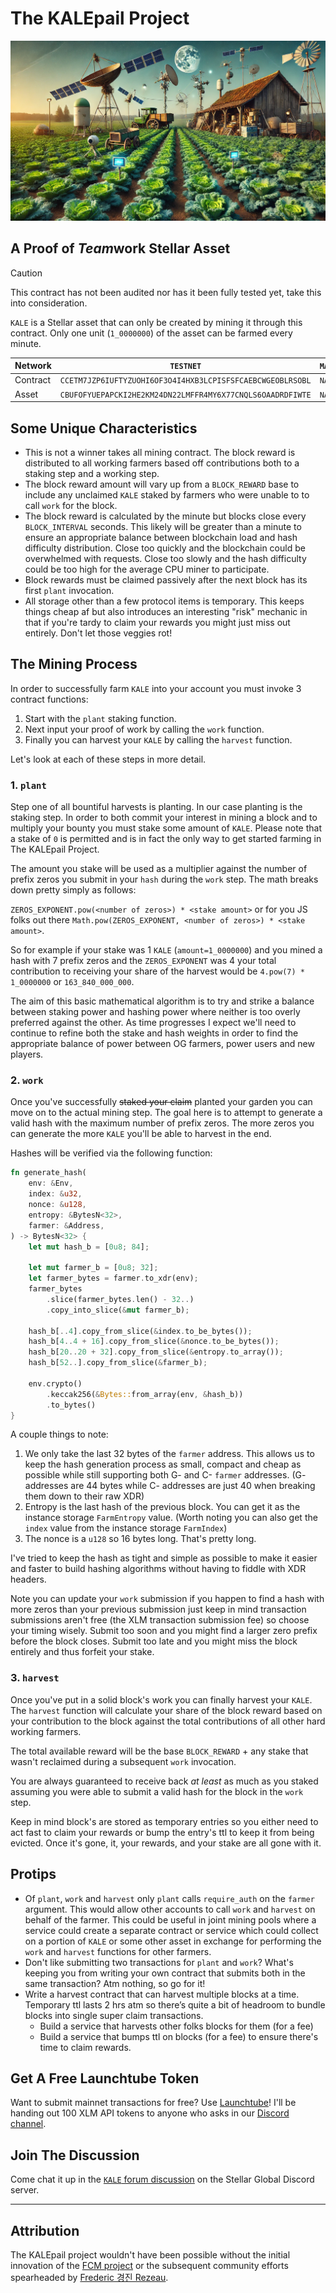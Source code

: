 # The KALEpail Project

![](./assets/farm.webp)

<!-- <details closed>
<summary><strong>Origins: A Short Story</strong></summary>
TODO
</details> -->

## A Proof of <i>Team</i>work Stellar Asset

> [!CAUTION]
> This contract has not been audited nor has it been fully tested yet, take this into consideration.

`KALE` is a Stellar asset that can only be created by mining it through this contract. Only one unit (`1_0000000`) of the asset can be farmed every minute.

Network | `TESTNET` | `MAINNET`
--- | --- | --- 
Contract | `CCETM7JZP6IUFTYZUOHI6OF3O4I4HXB3LCPISFSFCAEBCWGEOBLRSOBL` | `NA` 
Asset | `CBUFOFYUEPAPCKI2HE2KM24DN22LMFFR4MY6X77CNQLS6OAADRDFIWTE` | `NA`

## Some Unique Characteristics 
* This is not a winner takes all mining contract. The block reward is distributed to all working farmers based off contributions both to a staking step and a working step.
* The block reward amount will vary up from a `BLOCK_REWARD` base to include any unclaimed `KALE` staked by farmers who were unable to to call `work` for the block.
* The block reward is calculated by the minute but blocks close every `BLOCK_INTERVAL` seconds. This likely will be greater than a minute to ensure an appropriate balance between blockchain load and hash difficulty distribution. Close too quickly and the blockchain could be overwhelmed with requests. Close too slowly and the hash difficulty could be too high for the average CPU miner to participate.
* Block rewards must be claimed passively after the next block has its first `plant` invocation.
* All storage other than a few protocol items is temporary. This keeps things cheap af but also introduces an interesting "risk" mechanic in that if you're tardy to claim your rewards you might just miss out entirely. Don't let those veggies rot!

## The Mining Process

In order to successfully farm `KALE` into your account you must invoke 3 contract functions:
1. Start with the `plant` staking function.
2. Next input your proof of work by calling the `work` function.
3. Finally you can harvest your `KALE` by calling the `harvest` function.

Let's look at each of these steps in more detail.

### 1. `plant`
Step one of all bountiful harvests is planting. In our case planting is the staking step. In order to both commit your interest in mining a block and to multiply your bounty you must stake some amount of `KALE`. Please note that a stake of `0` is permitted and is in fact the only way to get started farming in The KALEpail Project.

The amount you stake will be used as a multiplier against the number of prefix zeros you submit in your `hash` during the `work` step. The math breaks down pretty simply as follows:

`ZEROS_EXPONENT.pow(<number of zeros>) * <stake amount>`
or for you JS folks out there `Math.pow(ZEROS_EXPONENT, <number of zeros>) * <stake amount>`.

So for example if your stake was 1 `KALE` (`amount=1_0000000`) and you mined a hash with 7 prefix zeros and the `ZEROS_EXPONENT` was 4 your total contribution to receiving your share of the harvest would be `4.pow(7) * 1_0000000` or `163_840_000_000`.

The aim of this basic mathematical algorithm is to try and strike a balance between staking power and hashing power where neither is too overly preferred against the other. As time progresses I expect we'll need to continue to refine both the stake and hash weights in order to find the appropriate balance of power between OG farmers, power users and new players.

### 2. `work`

Once you've successfully ~~staked your claim~~ planted your garden you can move on to the actual mining step. The goal here is to attempt to generate a valid hash with the maximum number of prefix zeros. The more zeros you can generate the more `KALE` you'll be able to harvest in the end.

Hashes will be verified via the following function:

```rust
fn generate_hash(
    env: &Env,
    index: &u32,
    nonce: &u128,
    entropy: &BytesN<32>,
    farmer: &Address,
) -> BytesN<32> {
    let mut hash_b = [0u8; 84];

    let mut farmer_b = [0u8; 32];
    let farmer_bytes = farmer.to_xdr(env);
    farmer_bytes
        .slice(farmer_bytes.len() - 32..)
        .copy_into_slice(&mut farmer_b);

    hash_b[..4].copy_from_slice(&index.to_be_bytes());
    hash_b[4..4 + 16].copy_from_slice(&nonce.to_be_bytes());
    hash_b[20..20 + 32].copy_from_slice(&entropy.to_array());
    hash_b[52..].copy_from_slice(&farmer_b);

    env.crypto()
        .keccak256(&Bytes::from_array(env, &hash_b))
        .to_bytes()
}
```

A couple things to note:

1. We only take the last 32 bytes of the `farmer` address. This allows us to keep the hash generation process as small, compact and cheap as possible while still supporting both G- and C- `farmer` addresses. (G- addresses are 44 bytes while C- addresses are just 40 when breaking them down to their raw XDR)
2. Entropy is the last hash of the previous block. You can get it as the instance storage `FarmEntropy` value. (Worth noting you can also get the `index` value from the instance storage `FarmIndex`)
3. The nonce is a `u128` so 16 bytes long. That's pretty long.

I've tried to keep the hash as tight and simple as possible to make it easier and faster to build hashing algorithms without having to fiddle with XDR headers.

Note you can update your `work` submission if you happen to find a hash with more zeros than your previous submission just keep in mind transaction submissions aren't free (the XLM transaction submission fee) so choose your timing wisely. Submit too soon and you might find a larger zero prefix before the block closes. Submit too late and you might miss the block entirely and thus forfeit your stake.

### 3. `harvest`

Once you've put in a solid block's work you can finally harvest your `KALE`. The `harvest` function will calculate your share of the block reward based on your contribution to the block against the total contributions of all other hard working farmers.

The total available reward will be the base `BLOCK_REWARD` + any stake that wasn't reclaimed during a subsequent `work` invocation.

You are always guaranteed to receive back _at least_ as much as you staked assuming you were able to submit a valid hash for the block in the `work` step.

Keep in mind block's are stored as temporary entries so you either need to act fast to claim your rewards or bump the entry's ttl to keep it from being evicted. Once it's gone, it, your rewards, and your stake are all gone with it.

## Protips
* Of `plant`, `work` and `harvest` only `plant` calls `require_auth` on the `farmer` argument. This would allow other accounts to call `work` and `harvest` on behalf of the farmer. This could be useful in joint mining pools where a service could create a separate contract or service which could collect on a portion of `KALE` or some other asset in exchange for performing the `work` and `harvest` functions for other farmers.
* Don't like submitting two transactions for `plant` and `work`? What's keeping you from writing your own contract that submits both in the same transaction? Atm nothing, so go for it!
* Write a harvest contract that can harvest multiple blocks at a time. Temporary ttl lasts 2 hrs atm so there’s quite a bit of headroom to bundle blocks into single super claim transactions.
    * Build a service that harvests other folks blocks for them (for a fee)
    * Build a service that bumps ttl on blocks (for a fee) to ensure there's time to claim rewards.

## Get A Free Launchtube Token
Want to submit mainnet transactions for free? Use [Launchtube](https://github.com/stellar/launchtube)! I'll be handing out 100 XLM API tokens to anyone who asks in our [Discord channel](https://discord.com/channels/761985725453303838/1304843790351204403).

## Join The Discussion
Come chat it up in the [`KALE` forum discussion](https://discord.com/channels/761985725453303838/1304843790351204403) on the Stellar Global Discord server.

---

## Attribution
The KALEpail project wouldn't have been possible without the initial innovation of the [FCM project](https://github.com/Stellar-Corium/FCM-sc) or the subsequent community efforts spearheaded by [Frederic 경진 Rezeau](https://github.com/FredericRezeau/fcm-miner).
